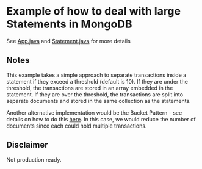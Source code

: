 # Example of how to deal with large Statements in MongoDB

See [App.java](./app/src/main/java/org/example/App.java) and [Statement.java](./app/src/main/java/org/example/Statement.java) for more details

## Notes

This example takes a simple approach to separate transactions inside a statement if they exceed a threshold (default is 10).
If they are under the threshold, the transactions are stored in an array embedded in the statement.
If they are over the threshold, the transactions are split into separate documents and stored in the same collection as the statements.

Another alternative implementation would be the Bucket Pattern - see details on how to do this [here](https://www.mongodb.com/docs/manual/data-modeling/design-patterns/group-data/bucket-pattern).
In this case, we would reduce the number of documents since each could hold multiple transactions.

## Disclaimer

Not production ready.
